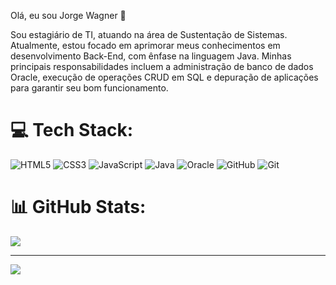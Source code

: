 Olá, eu sou Jorge Wagner 👋

Sou estagiário de TI, atuando na área de Sustentação de Sistemas. Atualmente, estou focado em aprimorar meus conhecimentos em desenvolvimento Back-End, com ênfase na linguagem Java. Minhas principais responsabilidades incluem a administração de banco de dados Oracle, execução de operações CRUD em SQL e depuração de aplicações para garantir seu bom funcionamento.

# 💻 Tech Stack:
![HTML5](https://img.shields.io/badge/html5-%23E34F26.svg?style=for-the-badge&logo=html5&logoColor=white) ![CSS3](https://img.shields.io/badge/css3-%231572B6.svg?style=for-the-badge&logo=css3&logoColor=white) ![JavaScript](https://img.shields.io/badge/javascript-%23323330.svg?style=for-the-badge&logo=javascript&logoColor=%23F7DF1E) ![Java](https://img.shields.io/badge/java-%23ED8B00.svg?style=for-the-badge&logo=openjdk&logoColor=white) ![Oracle](https://img.shields.io/badge/Oracle-F80000?style=for-the-badge&logo=oracle&logoColor=white) ![GitHub](https://img.shields.io/badge/github-%23121011.svg?style=for-the-badge&logo=github&logoColor=white)  ![Git](https://img.shields.io/badge/git-%23F05033.svg?style=for-the-badge&logo=git&logoColor=white) 

# 📊 GitHub Stats:
![](https://github-readme-stats.vercel.app/api/top-langs/?username=DevJorgeTech&theme=dark&hide_border=false&include_all_commits=false&count_private=false&layout=compact)

---
[![](https://visitcount.itsvg.in/api?id=DevJorgeTech&icon=0&color=0)](https://visitcount.itsvg.in)

<!-- Proudly created with GPRM ( https://gprm.itsvg.in ) -->
